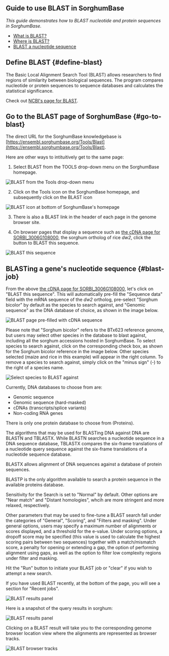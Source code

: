 ## Guide to use BLAST in SorghumBase

*This guide demonstrates how to BLAST nucleotide and protein sequences in SorghumBase.*

- [What is BLAST?](#define-blast)
- [Where is BLAST?](#go-to-blast)
- [BLAST a nucleotide sequence](#blast-job)


## Define BLAST {#define-blast}

The Basic Local Alignment Search Tool (BLAST) allows researchers to find regions of similarity between biological sequences. The program compares nucleotide or protein sequences to sequence databases and calculates the statistical significance. 

Check out [NCBI's page for BLAST](https://blast.ncbi.nlm.nih.gov/Blast.cgi). 

## Go to the BLAST page of SorghumBase {#go-to-blast}

The direct URL for the SorghumBase knowledgebase is [https://ensembl.sorghumbase.org/Tools/Blast](https://ensembl.sorghumbase.org/Tools/Blast).

Here are other ways to intituitively get to the same page:

1) Select BLAST from the TOOLS drop-down menu on the SorghumBase homepage.

![BLAST from the Tools drop-down menu](images/blast_sorghum_top_menu.png)

2) Click on the Tools icon on the SorghumBase homepage, and subsequently click on the BLAST icon

![BLAST icon at bottom of SorghumBase's homepage](images/blast_tools_front_bottom_icon.png)

3) There is also a BLAST link in the header of each page in the genome browser site.

4) On browser pages that display a sequence such as [the cDNA page for SORBI_3006G108000](https://ensembl.sorghumbase.org/Sorghum_bicolor/Transcript/Sequence_cDNA?db=core;g=SORBI_3009G229800;r=9:57038653-57041166;t=KXG22524), the sorghum ortholog of rice <i>dw2</i>, click the button to BLAST this sequence.

![BLAST this sequence](images/blast_this_sequence.png)


## BLASTing a gene's nucleotide sequence {#blast-job}

From the above [the cDNA page for SORBI_3006G108000](https://ensembl.sorghumbase.org/Sorghum_bicolor/Transcript/Sequence_cDNA?db=core;g=SORBI_3009G229800;r=9:57038653-57041166;t=KXG22524), let's click on "BLAST this sequence". This will automatically pre-fill the "Sequence data" field with the mRNA sequence of the <i>dw2</i> ortholog, pre-select "Sorghum bicolor" by default as the species to search against, and "Genomic sequence" as the DNA database of choice, as shown in the image below.

![BLAST page pre-filled with cDNA sequence](images/prefill_blast_seq.png)

Please note that "Sorghum bicolor" refers to the BTx623 reference genome, but users may select other species in the database to blast against, including all the sorghum accessions hosted in SorghumBase. To select species to search against, click on the corresponding check box, as shown for the Sorghum bicolor reference in the image below. Other species selected (maize and rice in this example) will appear in the right column. To remove a species to search against, simply click on the "minus sign" (-) to the right of a species name.

![Select species to BLAST against](images/select_species_blast.png)

Currently, DNA databases to choose from are:

* Genomic sequence
* Genomic sequence (hard-masked)
* cDNAs (transcripts/splice variants)
* Non-coding RNA genes

There is only one protein database to choose from (Proteins).

The algorithms that may be used for BLASTing DNA against DNA are BLASTN and TBLASTX. While BLASTN searches a nucleotide sequence in a DNA sequence database, TBLASTX compares the six-frame translations of a nucleotide query sequence against the six-frame translations of a nucleotide sequence database.

BLASTX allows alignment of DNA sequences against a database of protein sequences.

BLASTP is the only algorithm available to search a protein sequence in the available proteins database.

Sensitivity for the Search is set to "Normal" by default. Other options are "Near match" and "Distant homologies", whcih are more stringent and more relaxed, respectively.

Other parameters that may be used to fine-tune a BLAST search fall under the categories of "General", "Scoring", and "Filters and masking". Under general options, users may specify a maximum number of alignments or scores displayed, and a threshold for the e-value.  Under scoring options, a dropoff score may be specified (this value is used to calculate the highest scoring pairs between two sequences) together with a match/mismatch score, a penalty for opening or extending a gap, the option of performing alignment using gaps, as well as the option to filter low complexity regions under filter and masking.

Hit the "Run" button to initiate your BLAST job or "clear" if you wish to attempt a new search.

If you have used BLAST recently, at the bottom of the page, you will see a section for "Recent jobs".

![BLAST results panel](images/blast_results_panel.png)

Here is a snapshot of the query results in sorghum:

![BLAST results panel](images/sorghum_blast_results.png)

Clicking on a BLAST result will take you to the corresponding genome browser location view where the alignments are represented as browser tracks.

![BLAST browser tracks](images/sorghum_blast_tracks.png)
